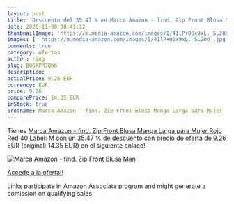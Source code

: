 ```yaml
---
layout: post
title: 'Descuento del 35.47 % en Marca Amazon - find. Zip Front Blusa Man'
date: 2020-11-08 08:41:12
thumbnailImage: 'https://m.media-amazon.com/images/I/41lP+00x9xL._SL200_.jpg'
images: [ 'https://m.media-amazon.com/images/I/41lP+00x9xL._SL200_.jpg' ]
comments: true
category: ofertas
author: ring
slug: B06XPMJQW6
description:
actualPrice: 9.26 EUR
currency: EUR
price: 9.26
comparePrice: 14.35 EUR
inStock: true
prodname: Marca Amazon - find. Zip Front Blusa Manga Larga para Mujer  Rojo  Red   40  Label: M
---
```


Tienes [Marca Amazon - find. Zip Front Blusa Manga Larga para Mujer  Rojo  Red   40  Label: M](https://www.amazon.es/dp/B06XPMJQW6/?tag=tolees-21) con un 35.47 % de descuento con precio de oferta de 9.26 EUR (original: 14.35 EUR) en el siguiente enlace!

[![Marca Amazon - find. Zip Front Blusa Man](https://m.media-amazon.com/images/I/41lP+00x9xL._SL200_.jpg)](https://www.amazon.es/dp/B06XPMJQW6/?tag=tolees-21)

[Accede a la oferta!!](https://www.amazon.es/dp/B06XPMJQW6/?tag=tolees-21)

Links participate in Amazon Associate program and might generate a comission on qualifying sales


